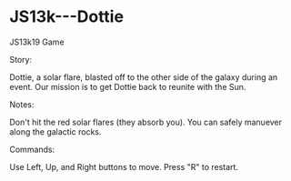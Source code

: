 # JS13k---Dottie
JS13k19 Game

Story:

Dottie, a solar flare, blasted off to the other side of the galaxy during an event. Our mission is to get Dottie back to reunite with the Sun.

Notes:

Don't hit the red solar flares (they absorb you). You can safely manuever along the galactic rocks.

Commands:

Use Left, Up, and Right buttons to move. Press "R" to restart.
